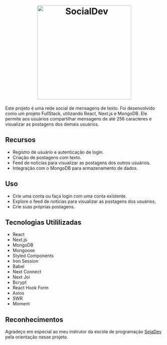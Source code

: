<h1 align="center">
  <a href="https://social-dev-three.vercel.app/" target="_blank"><img alt="SocialDev" title="#SocialDev" src="https://github.com/costagabriel99/social-dev/assets/121452023/27122bf1-c798-434c-a6cf-70efb79ae4d6" width="300px"/></a>
</h1>

Este projeto é uma rede social de mensagens de texto. Foi desenvolvido como um projeto FullStack, utilizando React, Next.js e MongoDB. Ele permite aos usuários compartilhar mensagens de até 256 caracteres e visualizar as postagens dos demais usuários.

## Recursos

- Registro de usuário e autenticação de login.
- Criação de postagens com texto.
- Feed de notícias para visualizar as postagens dos outros usuários.
- Integração com o MongoDB para armazenamento de dados.

## Uso

- Crie uma conta ou faça login com uma conta existente.
- Explore o feed de notícias para visualizar as postagens dos usuários.
- Crie suas próprias postagens.

## Tecnologias Utililizadas

- React
- Next.js
- MongoDB
- Mongoose
- Styled Components
- Iron Session
- Babel
- Next Connect
- Next Joi
- Bcrypt
- React Hook Form
- Axios
- SWR
- Moment

## Reconhecimentos

Agradeço em especial ao meu instrutor da escola de programação [SejaDev](https://www.linkedin.com/company/seja-dev/) pela orientação nesse projeto.
